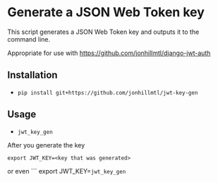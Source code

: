 # Generate a JSON Web Token key

This script generates a JSON Web Token key and outputs it to the command line.

Appropriate for use with https://github.com/jonhillmtl/django-jwt-auth


## Installation

- `pip install git+https://github.com/jonhillmtl/jwt-key-gen`

## Usage

- `jwt_key_gen`

After you generate the key

`export JWT_KEY=<key that was generated>`
    
or even ```
export JWT_KEY=`jwt_key_gen`
```